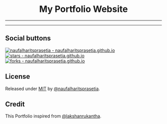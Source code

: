 <p align="center">

  <h1 align="center">My Portfolio Website</h1>
  <hr/>
  <hr/>

<p align="center">

## Social buttons

[![naufalharitsprasetia - naufalharitsprasetia.github.io](https://img.shields.io/static/v1?label=naufalharitsprasetia&message=naufalharitsprasetia.github.io&color=blue&logo=github)](https://github.com/naufalharitsprasetia/naufalharitsprasetia.github.io "Go to GitHub repo")
[![stars - naufalharitsprasetia.github.io](https://img.shields.io/github/stars/naufalharitsprasetia/naufalharitsprasetia.github.io?style=social)](https://github.com/naufalharitsprasetia/naufalharitsprasetia.github.io)
[![forks - naufalharitsprasetia.github.io](https://img.shields.io/github/forks/naufalharitsprasetia/naufalharitsprasetia.github.io?style=social)](https://github.com/naufalharitsprasetia/naufalharitsprasetia.github.io)

## License

Released under [MIT](/LICENSE) by [@naufalharitsprasetia](https://github.com/naufalharitsprasetia).


## Credit

This Portfolio inspired from [@lakshanrukantha](https://github.com/lakshanrukantha/lakshanrukantha.github.io).